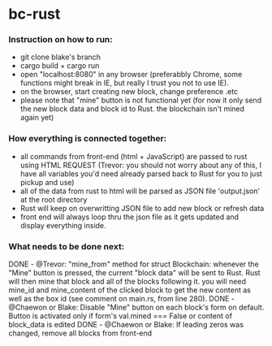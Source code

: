 # bc-rust
### Instruction on how to run:
- git clone blake's branch
- cargo build + cargo run
- open "localhost:8080" in any browser (preferabbly Chrome, some functions might break in IE, but really I trust you not to use IE). 
- on the browser, start creating new block, change preference .etc
- please note that "mine" button is not functional yet (for now it only send the new block data and block id to Rust. the blockchain isn't mined again yet)

### How everything is connected together: 
- all commands from front-end (html + JavaScript) are passed to rust using HTML REQUEST (Trevor: you should not worry about any of this, I have all variables you'd need already parsed back to Rust for you to just pickup and use)
- all of the data from rust to html will be parsed as JSON file 'output.json' at the root directory
- Rust will keep on overwritting JSON file to add new block or refresh data
- front end will always loop thru the json file as it gets updated and display everything inside.

### What needs to be done next:
DONE - @Trevor: "mine_from" method for struct Blockchain: whenever the "Mine" button is pressed, the current "block data" will be sent to Rust. Rust will then mine that block and all of the blocks following it. you will need mine_id and mine_content of the clicked block to get the new content as well as the box id (see comment on main.rs, from line 280).
DONE - @Chaewon or Blake: Disable "Mine" button on each block's form on default. Button is activated only if form's val.mined === False or content of block_data is edited
DONE - @Chaewon or Blake: If leading zeros was changed, remove all blocks from front-end
